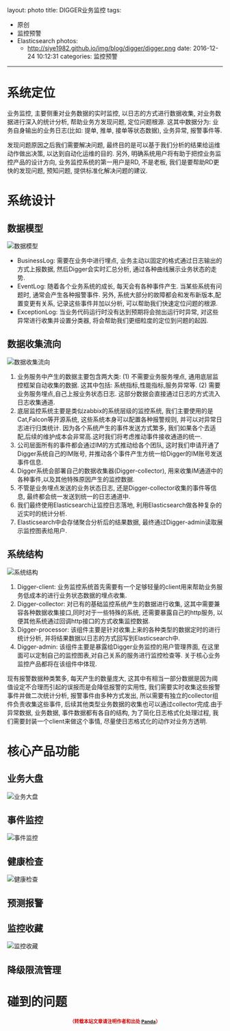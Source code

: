 layout: photo
title: DIGGER业务监控
tags:
- 原创
- 监控预警
- Elasticsearch
photos:
  - http://siye1982.github.io/img/blog/digger/digger.png
date: 2016-12-24 10:12:31
categories: 监控预警
---

# 系统定位
业务监控, 主要侧重对业务数据的实时监控, 以日志的方式进行数据收集, 对业务数据进行深入的统计分析, 帮助业务方发现问题, 定位问题根源. 这其中数据分为: 业务自身输出的业务日志(比如: 提单, 推单, 接单等状态数据), 业务异常, 报警事件等. 
<!--more-->
发现问题原因之后我们需要解决问题, 最终目的是可以基于我们分析的结果给运维动作做出决策, 以达到自动化运维的目的. 另外, 明确系统用户将有助于把控业务监控产品的设计方向, 业务监控系统的第一用户是RD, 不是老板, 我们是要帮助RD更快的发现问题, 预知问题, 提供标准化解决问题的建议.

# 系统设计
## 数据模型
![数据模型](http://siye1982.github.io/img/blog/digger/data_model.png)

* BusinessLog: 需要在业务中进行埋点, 业务主动以固定的格式通过日志输出的方式上报数据, 然后Digger会实时汇总分析, 通过各种曲线展示业务状态的走势.
* EventLog: 随着各个业务系统的成长, 每天会有各种事件产生. 当某些系统有问题时, 通常会产生各种报警事件. 另外, 系统大部分的故障都会和发布新版本,配置变更有关系, 记录这些事件并加以分析, 可以帮助我们快速定位问题的根源.
* ExceptionLog: 当业务代码运行时没有达到预期将会抛出运行时异常, 对这些异常进行收集并设置分类器, 将会帮助我们更细粒度的定位到问题的起因.


## 数据收集流向
![数据收集流向](http://siye1982.github.io/img/blog/digger/digger_data_flow.png)

1. 业务服务中产生的数据主要包含两大类:
	(1) 不需要业务服务埋点, 通用底层监控框架自动收集的数据. 这其中包括: 系统指标,性能指标,服务异常等.
	(2) 需要业务服务埋点,自己上报业务状态日志. 这部分数据会直接通过日志的方式流入日志收集通道.
2. 底层监控系统主要是类似zabbix的系统层级的监控系统, 我们主要使用的是Cat,Falcon等开源系统, 这些系统本身可以配置各种报警规则, 并可以对异常日志进行归类统计. 因为各个系统产生的事件发送方式繁多, 我们如果各个去适配,后续的维护成本会非常高.这时我们将考虑推动事件接收通道的统一.
3. 公司层面所有的事件都会通过IM的方式推动给各个团队, 这时我们申请开通了Digger系统自己的IM账号, 并推动各个事件产生方统一给Digger的IM账号发送事件信息. 
4. Digger系统会部署自己的数据收集器(Digger-collector), 用来收集IM通道中的各种事件,以及其他特殊原因产生的监控数据.
5. 不管是业务埋点发送的业务状态日志, 还是Digger-collector收集的事件等信息, 最终都会统一发送到统一的日志通道中.
6. 我们最终使用Elasticsearch让监控日志落地, 利用Elasticsearch做各种复杂的近实时的统计分析.
7. Elasticsearch中会存储聚合分析后的结果数据, 最终通过Digger-admin读取展示监控图表给用户.
 

## 系统结构
![系统结构](http://siye1982.github.io/img/blog/digger/digger_structure.png)

1. Digger-client: 业务监控系统首先需要有一个足够轻量的client用来帮助业务服务低成本的进行业务状态数据的埋点收集.
2. Digger-collector: 对已有的基础监控系统产生的数据进行收集, 这其中需要兼容各种数据收集接口,同时对于一些特殊的系统, 还需要暴露自己的http服务, 以便其他系统通过回调http接口的方式收集监控数据.
3. Digger-processor: 该组件主要是针对收集上来的各种类型的数据定时的进行统计分析, 并将结果数据以日志的方式回写到Elasticsearch中.
4. Digger-admin: 该组件主要是暴露给Digger业务监控的用户管理界面, 在这里面可以定制自己的监控图表,对自己关系的服务进行监控检查等. 关于核心业务监控产品都将在该组件中体现.

现有报警数据种类繁多, 每天产生的数量庞大, 这其中有相当一部分数据是因为阈值设定不合理而引起的误报而是会降低报警的实用性, 我们需要实时收集这些报警事件并做二次统计分析, 报警事件由多种方式发出, 所以需要有独立的collector组件负责收集这些事件, 后续其他类型业务数据的收集也可以通过collector完成.由于异常数据, 业务数据, 事件数据都有各自的结构, 为了简化日志格式化处理过程, 我们需要封装一个client来做这个事情, 尽量使日志格式化的动作对业务方透明.


# 核心产品功能

## 业务大盘
![业务大盘](http://siye1982.github.io/img/blog/digger/digger_business_panel.png)

## 事件监控
![事件监控](http://siye1982.github.io/img/blog/digger/digger_event_panel.png)

## 健康检查
![健康检查](http://siye1982.github.io/img/blog/digger/digger_health_panel.png)

## 预测报警


## 监控收藏
![监控收藏](http://siye1982.github.io/img/blog/digger/digger_favorite.png)

## 降级限流管理

# 碰到的问题




<div style="margin-top: 15px; font-size: 11px;color: #cc0000;"><p align="center"><strong>（转载本站文章请注明作者和出处 <a href="http://siye1982.github.io">Panda</a>）</strong></p></div>

